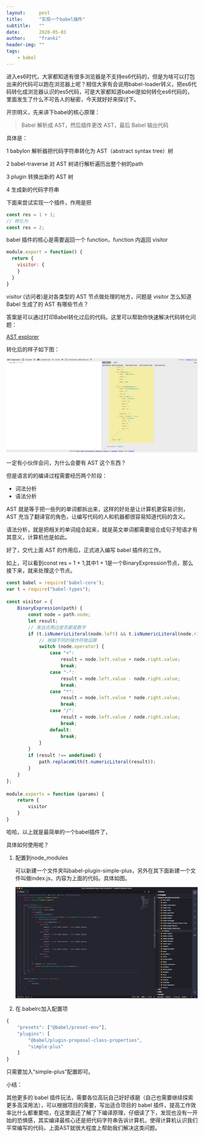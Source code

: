 ```yaml
---
layout:     post
title:      "实现一个babel插件"
subtitle:   ""
date:       2020-05-03
author:     "franki"
header-img: ""
tags:
    - babel
---
```


进入es6时代，大家都知道有很多浏览器是不支持es6代码的，但是为啥可以打包出来的代码可以跑在浏览器上呢？相信大家有会说用babel-loader转义，把es6代码转化成浏览器认识的es5代码，可是大家都知道babel是如何转化es6代码的，里面发生了什么不可告人的秘密，今天就好好来探讨下。

开宗明义，先来讲下babel的核心原理：

> Babel 解析成 AST，然后插件更改 AST，最后 Babel 输出代码

具体是：

1 babylon 解析器把代码字符串转化为 AST（abstract syntax tree）树

2 babel-traverse 对 AST 树进行解析遍历出整个树的path

3 plugin 转换出新的 AST 树

4 生成新的代码字符串

下面来尝试实现一个插件，作用是把

```js
const res = 1 + 1;
// 转化为
const res = 2;
```

babel 插件的核心是需要返回一个 function，function 内返回 visitor

```js
module.export = function() {
  return {
    visitor: {
    }
  }
}
```

visitor (访问者)是对各类型的 AST 节点做处理的地方，问题是 visitor 怎么知道 Babel 生成了的 AST 有哪些节点？

答案是可以通过打印Babel转化过后的代码。这里可以帮助你快速解决代码转化问题：

[AST explorer](https://astexplorer.net/ )

转化后的样子如下图：

![ast](/images/posts/babel/ast.png)

一定有小伙伴会问，为什么会要有 AST 这个东西？

但是语言的的编译过程需要经历两个阶段：

- 词法分析
- 语法分析

AST 就是等于把一些列的单词都拆出来，这样的好处是让计算机更容易识别，AST 充当了翻译官的角色，让编写代码的人和机器都很容易知道代码的含义。

语法分析，就是把相关的单词组合起来，就是英文单词都需要组合成句子短语才有其意义，计算机也是如此。

好了，交代上面 AST 的作用后，正式进入编写 babel 插件的工作。

如上，可以看到const res = 1 + 1;其中1 + 1是一个BinaryExpression节点，那么接下来，就来处理这个节点。

```js
const babel = require('babel-core');
var t = require("babel-types");

const visitor = {
    BinaryExpression(path) {
        const node = path.node;
        let result;
        // 表达式两边是否都是数字
        if (t.isNumericLiteral(node.left) && t.isNumericLiteral(node.right)) {
            // 根据不同的操作符做运算
            switch (node.operator) {
                case "+":
                    result = node.left.value + node.right.value;
                    break;
                case "-":
                    result = node.left.value - node.right.value;
                    break;
                case "*":
                    result = node.left.value * node.right.value;
                    break;
                case "/":
                    result = node.left.value / node.right.value;
                    break;
                default:
                    break;
            }
        }
        if (result !== undefined) {
            path.replaceWith(t.numericLiteral(result));
        }
    }
};

module.exports = function (params) {
    return {
        visitor
    }
}
```

哈哈，以上就是最简单的一个babel插件了，

具体如何使用呢？

1. 配置到node_modules

   可以新建一个文件夹叫babel-plugin-simple-plus，另外在其下面新建一个文件叫做index.js，内容为上面的代码。具体如图。

   ![babel-plugin-simple-plus](/images/posts/babel/babel-plugin-simple-plus.png)

2. 在.babelrc加入配置项

```js
{
    "presets": ["@babel/preset-env"],
    "plugins": [
        "@babel/plugin-proposal-class-properties",
        "simple-plus"
    ]
}

```

只需要加入“simple-plus”配置即可。

小结：

其他更多的 babel 插件玩法，需要各位高玩自己好好琢磨（自己也需要继续探索更多高深用法），可以根据项目的需要，写出适合项目的 babel 插件，提高工作效率比什么都重要哈，在这里面还了解了下编译原理，仔细读了下，发现也没有一开始的恐惧感，其实编译最核心还是把代码字符串告诉计算机，使得计算机认识我们平常编写的代码，上面AST就很大程度上帮助我们解决这类问题。
